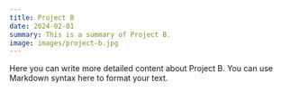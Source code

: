 ```yaml
---
title: Project B
date: 2024-02-01
summary: This is a summary of Project B.
image: images/project-b.jpg
---
```


Here you can write more detailed content about Project B. You can use Markdown syntax here to format your text.
